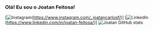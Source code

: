 ### Olá! Eu sou o Joatan Feitosa!
[![Instagram](https://img.shields.io/badge/Instagram-E4405F?style=for-the-badge&logo=instagram&logoColor=white)(https://www.instagram.com/_joatancarlosf/)]
[![LinkedIn](https://img.shields.io/badge/LinkedIn-0077B5?style=for-the-badge&logo=linkedin&logoColor=white)(https://www.linkedin.com/in/joatan-feitosa/)]
![Joatan GitHub stats](https://github-readme-stats.vercel.app/api?username=Joatancarlos&show_icons=true&theme=radical)
